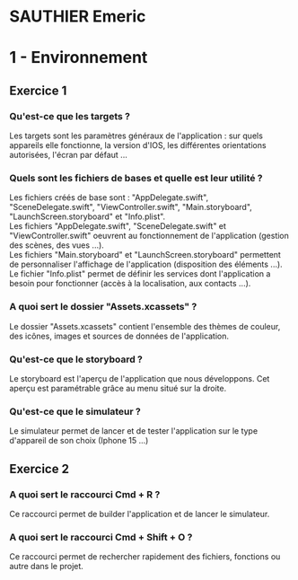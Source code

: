 # SAUTHIER Emeric

# 1 - Environnement
## Exercice 1
### Qu'est-ce que les targets ?
Les targets sont les paramètres généraux de l'application : sur quels appareils elle fonctionne, la version d'IOS, les différentes orientations autorisées, l'écran par défaut ...

### Quels sont les fichiers de bases et quelle est leur utilité ?
Les fichiers créés de base sont : "AppDelegate.swift", "SceneDelegate.swift", "ViewController.swift", "Main.storyboard", "LaunchScreen.storyboard" et "Info.plist".  
Les fichiers "AppDelegate.swift", "SceneDelegate.swift" et "ViewController.swift" oeuvrent au fonctionnement de l'application (gestion des scènes, des vues ...).  
Les fichiers "Main.storyboard" et "LaunchScreen.storyboard" permettent de personnaliser l'affichage de l'application (disposition des éléments ...).  
Le fichier "Info.plist" permet de définir les services dont l'application a besoin pour fonctionner (accès à la localisation, aux contacts ...).  

### A quoi sert le dossier "Assets.xcassets" ?
Le dossier "Assets.xcassets" contient l'ensemble des thèmes de couleur, des icônes, images et sources de données de l'application.  

### Qu'est-ce que le storyboard ?
Le storyboard est l'aperçu de l'application que nous développons. Cet aperçu est paramétrable grâce au menu situé sur la droite.  

### Qu'est-ce que le simulateur ?
Le simulateur permet de lancer et de tester l'application sur le type d'appareil de son choix (Iphone 15 ...)

## Exercice 2
### A quoi sert le raccourci Cmd + R ?
Ce raccourci permet de builder l'application et de lancer le simulateur.

### A quoi sert le raccourci Cmd + Shift + O ?
Ce raccourci permet de rechercher rapidement des fichiers, fonctions ou autre dans le projet.
